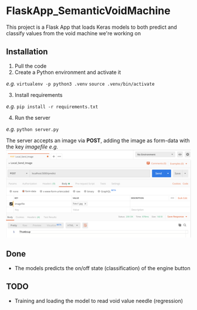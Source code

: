 # FlaskApp_SemanticVoidMachine
This project is a Flask App that loads Keras models to both predict and classify values from the void machine we're working on

## Installation
1. Pull the code
2. Create a Python environment and activate it

*e.g.* 
`virtualenv -p python3 .venv`
`source .venv/bin/activate`

3. Install requirements

*e.g.*
`pip install -r requirements.txt`

4. Run the server

*e.g.*
`python server.py`

The server accepts an image via **POST**, adding the image as form-data with the key *imagefile*
*e.g.*
![Demo with Postman](images/postman_demo.png)


## Done
- The models predicts the on/off state (classification) of the engine button

## TODO
- Training and loading the model to read void value needle (regression)
